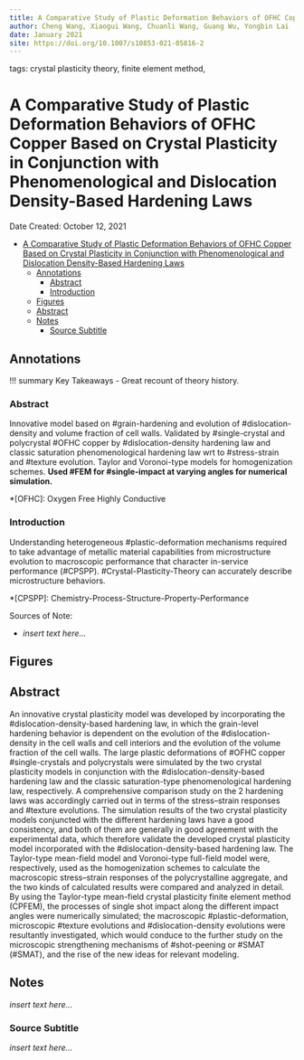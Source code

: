 ```yaml
---
title: A Comparative Study of Plastic Deformation Behaviors of OFHC Copper Based on Crystal Plasticity in Conjunction with Phenomenological and Dislocation Density-Based Hardening Laws
author: Cheng Wang, Xiaogui Wang, Chuanli Wang, Guang Wu, Yongbin Lai
date: January 2021
site: https://doi.org/10.1007/s10853-021-05816-2
---
```

tags: crystal plasticity theory, finite element method,
<script type="text/javascript"
        src="https://cdnjs.cloudflare.com/ajax/libs/mathjax/2.7.0/MathJax.js?config=TeX-AMS_CHTML">
</script>
<script type="text/x-mathjax-config">
	MathJax.Ajax.config.path["Extra"] = "https://jmanthony3.github.io/Codes/MathJax/extensions/TeX",
	MathJax.Hub.Config({
		TeX: {
			equationNumbers: {
				autoNumber: "AMS"
			},
			extensions: [
				"[Extra]/Taylor.js",
				"[Extra]/NumericalMethods.js"
			]
		},
		tex2jax: {
			inlineMath: [["$", "$"], ["\\(", "\\)"]],
			blockMath: [["$$", "$$"], ["\\[", "\\]"]],
		},
});
</script>
<!-- %%%%%%%% Document Metadata %%%%%%%% -->
# A Comparative Study of Plastic Deformation Behaviors of OFHC Copper Based on Crystal Plasticity in Conjunction with Phenomenological and Dislocation Density-Based Hardening Laws

Date Created: October 12, 2021

- [A Comparative Study of Plastic Deformation Behaviors of OFHC Copper Based on Crystal Plasticity in Conjunction with Phenomenological and Dislocation Density-Based Hardening Laws](#a-comparative-study-of-plastic-deformation-behaviors-of-ofhc-copper-based-on-crystal-plasticity-in-conjunction-with-phenomenological-and-dislocation-density-based-hardening-laws)
	- [Annotations](#annotations)
		- [Abstract](#abstract)
		- [Introduction](#introduction)
	- [Figures](#figures)
	- [Abstract](#abstract-1)
	- [Notes](#notes)
		- [Source Subtitle](#source-subtitle)
<!-- %%%%%%%%%%%%%%%%%%%%%%%%%%%%%% -->





<!-- START WRITING BELOW -->





<!-- %%%%%%%%%%%%%%%%%%%%%%%%%%%%%% -->
## Annotations

!!! summary Key Takeaways
	- Great recount of theory history.


### Abstract
Innovative model based on #grain-hardening and evolution of #dislocation-density and volume fraction of cell walls. Validated by #single-crystal and polycrystal #OFHC copper by #dislocation-density hardening law and classic saturation phenomenological hardening law wrt to #stress-strain and #texture evolution. Taylor and Voronoi-type models for homogenization schemes. **Used #FEM for #single-impact at varying angles for numerical simulation.**

*[OFHC]: Oxygen Free Highly Conductive


### Introduction
Understanding heterogeneous #plastic-deformation mechanisms required to take advantage of metallic material capabilities from microstructure evolution to macroscopic performance that character in-service performance (#CPSPP). #Crystal-Plasticity-Theory can accurately describe microstructure behaviors. 

*[CPSPP]: Chemistry-Process-Structure-Property-Performance

Sources of Note:
- *insert text here$\dots$*

## Figures

## Abstract
An innovative crystal plasticity model was developed by incorporating the #dislocation-density-based hardening law, in which the grain-level hardening behavior is dependent on the evolution of the #dislocation-density in the cell walls and cell interiors and the evolution of the volume fraction of the cell walls. The large plastic deformations of #OFHC copper #single-crystals and polycrystals were simulated by the two crystal plasticity models in conjunction with the #dislocation-density-based hardening law and the classic saturation-type phenomenological hardening law, respectively. A comprehensive comparison study on the 2 hardening laws was accordingly carried out in terms of the stress–strain responses and #texture evolutions. The simulation results of the two crystal plasticity models conjuncted with the different hardening laws have a good consistency, and both of them are generally in good agreement with the experimental data, which therefore validate the developed crystal plasticity model incorporated with the #dislocation-density-based hardening law. The Taylor-type mean-field model and Voronoi-type full-field model were, respectively, used as the homogenization schemes to calculate the macroscopic stress–strain responses of the polycrystalline aggregate, and the two kinds of calculated results were compared and analyzed in detail. By using the Taylor-type mean-field crystal plasticity finite element method (CPFEM), the processes of single shot impact along the different impact angles were numerically simulated; the macroscopic #plastic-deformation, microscopic #texture evolutions and #dislocation-density evolutions were resultantly investigated, which would conduce to the further study on the microscopic strengthening mechanisms of #shot-peening or #SMAT (#SMAT), and the rise of the new ideas for relevant modeling.

## Notes
*insert text here$\dots$*


### Source Subtitle
*insert text here$\dots$*
<!-- %%%%%%%%%%%%%%%%%%%%%%%%%%%%%% -->





<!-- %%%%%%%% End Document %%%%%%%% -->